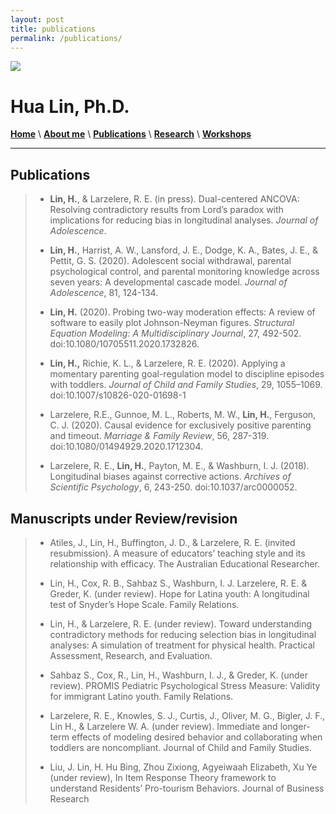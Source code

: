 ```yaml
---
layout: post
title: publications
permalink: /publications/
---
```

![]("images/Family4.jpg")

# Hua Lin, Ph.D.

[**Home**](/)  \  [**About me**](/about.md) \  [**Publications**](/publications.md) \ [**Research**](/research) \ [**Workshops**](/workshop.md) 


***********
## Publications

> - **Lin, H.**, & Larzelere, R. E. (in press). Dual-centered ANCOVA: Resolving contradictory results from Lord’s paradox with implications for reducing bias in longitudinal analyses. *Journal of Adolescence*.
>
> - **Lin, H.**, Harrist, A. W., Lansford, J. E., Dodge, K. A., Bates, J. E., & Pettit, G. S. (2020). Adolescent social withdrawal, parental psychological control, and parental monitoring knowledge across seven years: A developmental cascade model. *Journal of Adolescence*, 81, 124-134.
>
> - **Lin, H.** (2020). Probing two-way moderation effects: A review of software to easily plot Johnson-Neyman figures. *Structural Equation Modeling: A Multidisciplinary Journal*, 27, 492-502. doi:10.1080/10705511.2020.1732826.
>
> - **Lin, H.,** Richie, K. L., & Larzelere, R. E. (2020). Applying a momentary parenting goal-regulation model to discipline episodes with toddlers. *Journal of Child and Family Studies*, 29, 1055–1069. doi:10.1007/s10826-020-01698-1
>
> - Larzelere, R.E., Gunnoe, M. L., Roberts, M. W., **Lin, H.**, Ferguson, C. J. (2020). Causal evidence for exclusively positive parenting and timeout. *Marriage & Family Review*, 56, 287-319. doi:10.1080/01494929.2020.1712304.
>
> - Larzelere, R. E., **Lin, H.**, Payton, M. E., & Washburn, I. J. (2018). Longitudinal biases against corrective actions. *Archives of Scientific Psychology*, 6, 243-250. doi:10.1037/arc0000052.

## Manuscripts under Review/revision
> - Atiles, J., Lin, H., Buffington, J. D., & Larzelere, R. E. (invited resubmission). A measure of educators’ teaching style and its relationship with efficacy. The Australian Educational Researcher. 
>
> - Lin, H., Cox, R. B., Sahbaz S., Washburn, I. J. Larzelere, R. E. & Greder, K. (under review). Hope for Latina youth: A longitudinal test of Snyder’s Hope Scale. Family Relations.
> - Lin, H., & Larzelere, R. E. (under review). Toward understanding contradictory methods for reducing selection bias in longitudinal analyses: A simulation of treatment for physical health. Practical Assessment, Research, and Evaluation.
>
> - Sahbaz S., Cox, R., Lin, H., Washburn, I. J., & Greder, K. (under review). PROMIS Pediatric Psychological Stress Measure: Validity for immigrant Latino youth. Family Relations.
>
> - Larzelere, R. E., Knowles, S. J., Curtis, J., Oliver, M. G., Bigler, J. F., Lin H., & Larzelere W. A. (under review). Immediate and longer-term effects of modeling desired behavior and collaborating when toddlers are noncompliant. Journal of Child and Family Studies.
> - Liu, J. Lin, H. Hu Bing, Zhou Zixiong, Agyeiwaah Elizabeth, Xu Ye (under review), In Item Response Theory framework to understand Residents’ Pro-tourism Behaviors. Journal of Business Research  


